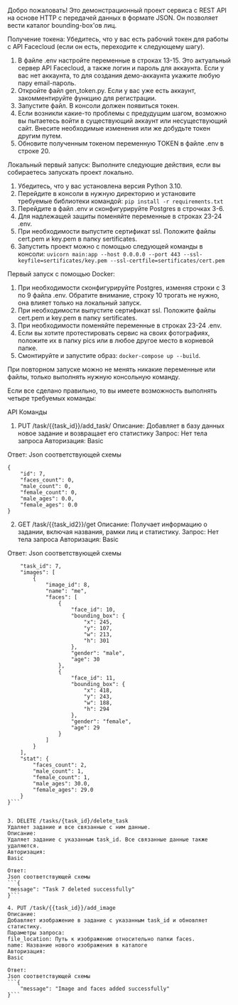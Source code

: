 Добро пожаловать!
Это демонстрационный проект сервиса с REST API на основе HTTP с передачей данных в формате
JSON. Он позволяет вести каталог bounding-box'ов лиц.

Получение токена:
Убедитесь, что у вас есть рабочий токен для работы с API Facecloud (если он есть, переходите к следующему шагу).
1. В файле .env настройте переменные в строках 13-15. Это актуальный сервер API Facecloud, а также логин и пароль для аккаунта. Если у вас нет аккаунта, то для создания демо-аккаунта укажите любую пару email-пароль.
2. Откройте файл gen_token.py. Если у вас уже есть аккаунт, закомментируйте функцию для регистрации.
3. Запустите файл. В консоли должен появиться токен.
4. Если возникли какие-то проблемы с предудущим шагом, возможно вы пытаетесь войти в существующий аккаунт или несуществующий сайт. Внесите необходимые изменения или же добудьте токен другим путем.
5. Обновите полученным токеном переменную TOKEN в файле .env в строке 20.

Локальный первый запуск:
Выполните следующие действия, если вы собираетесь запускать проект локально.
1. Убедитесь, что у вас установлена версия Python 3.10.
2. Перейдите в консоли в нужную директорию и установите требуемые библиотеки командой: ```pip install -r requirements.txt```
3. Перейдите в файл .env и сконфигурируйте Postgres в строчках 3-6.
4. Для надлежащей защиты поменяйте переменные в строках 23-24 .env.
5. При необходимости выпустите сертификат ssl. Положите файлы cert.pem и key.pem в папку sertificates.
6. Запустить проект можно с помощью следующей команды в консоли:
```uvicorn main:app --host 0.0.0.0 --port 443 --ssl-keyfile=sertificates/key.pem --ssl-certfile=sertificates/cert.pem```

Первый запуск с помощью Docker:
1. При необходимости сконфигурируйте Postgres, изменяя строки с 3 по 9 файла .env. Обратите внимание, строку 10 трогать не нужно, она влияет только на локальный запуск.
2. При необходимости выпустите сертификат ssl. Положите файлы cert.pem и key.pem в папку sertificates.
3. При необходимости поменяйте переменные в строках 23-24 .env.
4. Если вы хотите протестировать сервис на своих фотографиях, положите их в папку pics или в любое другое место в корневой папке.
5. Смонтируйте и запустите образ: `docker-compose up --build`.


При повторном запуске можно не менять никакие переменные или файлы, только выполнять нужную консольную команду.

Если все сделано правильно, то вы имеете возможность выполнять четыре требуемых команды:

API Команды
1. PUT /task/{{task_id}}/add_task/
Описание:
Добавляет в базу данных новое задание и возвращает его статистику
Запрос:
Нет тела запроса
Авторизация:
Basic

Ответ:
Json соответствующей схемы
```
{
    "id": 7,
    "faces_count": 0,
    "male_count": 0,
    "female_count": 0,
    "male_ages": 0.0,
    "female_ages": 0.0
}
```

2. GET /task/{{task_id2}}/get
Описание:
Получает информацию о задании, включая названия, рамки лиц и статистику.
Запрос:
Нет тела запроса
Авторизация:
Basic

Ответ:
Json соответствующей схемы

```{
    "task_id": 7,
    "images": [
        {
            "image_id": 8,
            "name": "me",
            "faces": [
                {
                    "face_id": 10,
                    "bounding_box": {
                        "x": 245,
                        "y": 107,
                        "w": 213,
                        "h": 301
                    },
                    "gender": "male",
                    "age": 30
                },
                {
                    "face_id": 11,
                    "bounding_box": {
                        "x": 418,
                        "y": 243,
                        "w": 188,
                        "h": 294
                    },
                    "gender": "female",
                    "age": 29
                }
            ]
        }
    ],
    "stat": {
        "faces_count": 2,
        "male_count": 1,
        "female_count": 1,
        "male_ages": 30.0,
        "female_ages": 29.0
    }
}```


3. DELETE /tasks/{task_id}/delete_task
Удаляет задание и все связанные с ним данные.
Описание: 
Удаляет задание с указанным task_id. Все связанные данные также удаляются.
Авторизация:
Basic

Ответ:
Json соответствующей схемы
```{
"message": "Task 7 deleted successfully"
}```

4. PUT /task/{{task_id}}/add_image
Описание: 
Добавляет изображение в задание с указанным task_id и обновляет статистику.
Параметры запроса:
file_location: Путь к изображению относительно папки faces.
name: Название нового изображения в каталоге
Авторизация:
Basic

Ответ:
Json соответствующей схемы
```{
    "message": "Image and faces added successfully"
}```
